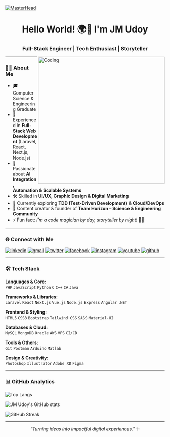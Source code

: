 [![MasterHead](https://i.postimg.cc/NjPbqC1w/github-header-image.png)](https://jmudoy.com/)

<h1 align="center">Hello World! 🌍👋 I'm JM Udoy</h1>
<h3 align="center">Full-Stack Engineer | Tech Enthusiast | Storyteller</h3>
<img align="right" alt="Coding" width="400" src="https://i.postimg.cc/8CmtxhSg/coding-boy.gif">

---

### 👨‍💻 About Me  
- 🎓 Computer Science & Engineering Graduate  
- 💼 Experienced in **Full-Stack Web Development** (Laravel, React, Next.js, Node.js)  
- 🚀 Passionate about **AI Integration, Automation & Scalable Systems**  
- 🛠 Skilled in **UI/UX, Graphic Design & Digital Marketing**  
- 🌱 Currently exploring **TDD (Test-Driven Development)** & **Cloud/DevOps**  
- 🎥 Content creator & founder of **Team Horizon – Science & Engineering Community**  
- ⚡ Fun fact: *I’m a code magician by day, storyteller by night!* 🧙‍♂️  

---

### 🌐 Connect with Me  
<a href="https://linkedin.com/in/jmudoy" target="blank"><img src="https://img.shields.io/badge/LinkedIn-0077B5?style=for-the-badge&logo=linkedin&logoColor=white" alt="linkedin" /></a>
<a href="mailto:jmudoy.contact@gmail.com" target="blank"><img src="https://img.shields.io/badge/Gmail-D14836?style=for-the-badge&logo=gmail&logoColor=white" alt="gmail" /></a>
<a href="https://twitter.com/jmudoy" target="blank"><img src="https://img.shields.io/badge/Twitter-1DA1F2?style=for-the-badge&logo=twitter&logoColor=white" alt="twitter" /></a>
<a href="https://www.facebook.com/jm.udoy" target="blank"><img src="https://img.shields.io/badge/Facebook-1877F2?style=for-the-badge&logo=facebook&logoColor=white" alt="facebook" /></a>
<a href="https://www.instagram.com/jm.udoy" target="blank"><img src="https://img.shields.io/badge/Instagram-E4405F?style=for-the-badge&logo=instagram&logoColor=white" alt="instagram" /></a>
<a href="https://www.youtube.com/channel/UCbskreiL23hvHN6uYupPJMw" target="blank"><img src="https://img.shields.io/badge/YouTube-FF0000?style=for-the-badge&logo=youtube&logoColor=white" alt="youtube" /></a>
<a href="https://github.com/jm-udoy" target="blank"><img src="https://img.shields.io/badge/GitHub-100000?style=for-the-badge&logo=github&logoColor=white" alt="github" /></a>

---

### 🛠️ Tech Stack  
**Languages & Core:**  
`PHP` `JavaScript` `Python` `C` `C++` `C#` `Java`  

**Frameworks & Libraries:**  
`Laravel` `React` `Next.js` `Vue.js` `Node.js` `Express` `Angular` `.NET`  

**Frontend & Styling:**  
`HTML5` `CSS3` `Bootstrap` `Tailwind CSS` `SASS` `Material-UI`  

**Databases & Cloud:**  
`MySQL` `MongoDB` `Oracle` `AWS` `VPS` `CI/CD`  

**Tools & Others:**  
`Git` `Postman` `Arduino` `Matlab`  

**Design & Creativity:**  
`Photoshop` `Illustrator` `Adobe XD` `Figma`  

---

### 📊 GitHub Analytics  

![Top Langs](https://github-readme-stats.vercel.app/api/top-langs/?username=jm-udoy&layout=donut)  

![JM Udoy's GitHub stats](https://github-readme-stats.vercel.app/api?username=jm-udoy&rank_icon=github&show_icons=true&hide=prs,issues,contribs)  

![GitHub Streak](https://github-readme-streak-stats.herokuapp.com/?user=jm-udoy&theme=default)  

---

<p align="center"> 
  <i>“Turning ideas into impactful digital experiences.”</i> ✨  
</p>
